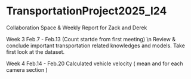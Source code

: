 # TransportationProject2025_I24

Collaboration Space & Weekly Report for Zack and Derek

Week 3  Feb.7 - Feb.13 (Count startde from first meeting) \n
Review & conclude important transportation related knowledges and models.
Take first look at the dataset.

Week 4 Feb.14 - Feb.20
Calculated vehicle velocity ( mean and for each camera section )

